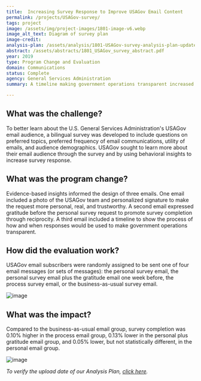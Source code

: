 ```yaml
---
title:  Increasing Survey Response to Improve USAGov Email Content
permalink: /projects/USAGov-survey/
tags: project  
image: /assets/img/project-images/1801-image-v6.webp
image_alt_text: Diagram of survey plan
image-credit: 
analysis-plan: /assets/analysis/1801-USAGov-survey-analysis-plan-updated.pdf
abstract: /assets/abstracts/1801_USAGov_survey_abstract.pdf
year: 2019  
type: Program Change and Evaluation
domain: Communications
status: Complete
agency: General Services Administration
summary: A timeline making government operations transparent increased survey response and an early message of gratitude decreased survey response.

---
```

## What was the challenge?

To better learn about the U.S. General Services Administration's USAGov email audience, a bilingual survey was developed to include questions on preferred topics, preferred frequency of email communications, utility of emails, and audience demographics. USAGov sought to learn more about their email audience through the survey and by using behavioral insights to increase survey response.

## What was the program change?

Evidence-based insights informed the design of three emails. One email included a photo of the USAGov team and personalized signature to make the request more personal, real, and trustworthy. A second email expressed gratitude before the personal survey request to promote survey completion through reciprocity. A third email included a timeline to show the process of how and when responses would be used to make government operations transparent.

## How did the evaluation work?

USAGov email subscribers were randomly assigned to be sent one of four email messages (or sets of messages): the personal survey email, the personal survey email plus the gratitude email one week before, the process survey email, or the business-as-usual survey email.

![image]({{site.baseurl}}/assets/img/project-images/1801-process.webp)

## What was the impact?

Compared to the business-as-usual email group, survey completion was 0.10% higher in the process email group, 0.13% lower in the personal plus gratitude email group, and 0.05% lower, but not statistically different, in the personal email group.

![image]({{site.baseurl}}/assets/img/project-images/1801-graph.webp)

<i>To verify the upload date of our Analysis Plan, <a href="https://github.com/gsa-oes/office-of-evaluation-sciences/commits/master/assets/analysis/1801-USAGov-survey-analysis-plan-updated.pdf">click here</a>.</i>
